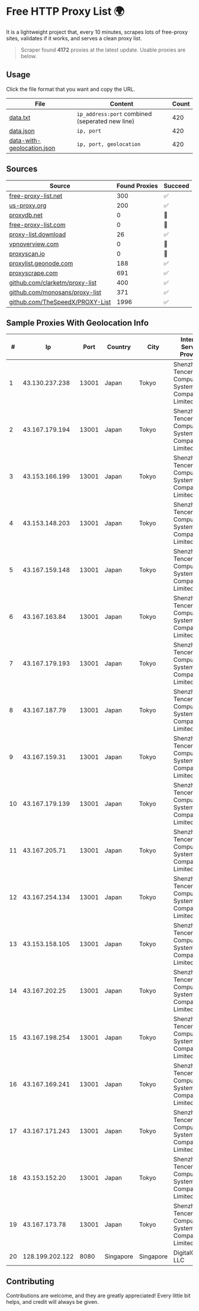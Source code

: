 
# Free HTTP Proxy List 🌍

It is a lightweight project that, every 10 minutes, scrapes lots of free-proxy sites, validates if it works, and serves a clean proxy list.


> Scraper found **4172** proxies at the latest update. Usable proxies are below.

## Usage

Click the file format that you want and copy the URL.


|File|Content|Count|
|----|-------|-----|
|[data.txt](https://raw.githubusercontent.com/themiralay/Proxy-List-World/master/data.txt)|`ip_address:port` combined (seperated new line)|420|
|[data.json](https://raw.githubusercontent.com/themiralay/Proxy-List-World/master/data.json)|`ip, port`|420|
|[data-with-geolocation.json](https://raw.githubusercontent.com/themiralay/Proxy-List-World/master/data-with-geolocation.json)|`ip, port, geolocation`|420|

## Sources

|Source|Found Proxies|Succeed|
|------|-------------|-------|
|[free-proxy-list.net](https://free-proxy-list.net)|300|✅|
|[us-proxy.org](https://www.us-proxy.org)|200|✅|
|[proxydb.net](http://proxydb.net)|0|🚫|
|[free-proxy-list.com](https://free-proxy-list.com/?page=&port=&type%5B%5D=http&type%5B%5D=https&up_time=0&search=Search)|0|🚫|
|[proxy-list.download](https://www.proxy-list.download/HTTP)|26|✅|
|[vpnoverview.com](https://vpnoverview.com/privacy/anonymous-browsing/free-proxy-servers)|0|🚫|
|[proxyscan.io](https://www.proxyscan.io)|0|🚫|
|[proxylist.geonode.com](https://proxylist.geonode.com/api/proxy-list?limit=300&page=1&sort_by=lastChecked&sort_type=desc&protocols=http,https)|188|✅|
|[proxyscrape.com](https://api.proxyscrape.com/v2/?request=displayproxies&protocol=http&timeout=10000&country=all&ssl=all&anonymity=all)|691|✅|
|[github.com/clarketm/proxy-list](https://raw.githubusercontent.com/clarketm/proxy-list/master/proxy-list-raw.txt)|400|✅|
|[github.com/monosans/proxy-list](https://raw.githubusercontent.com/monosans/proxy-list/main/proxies/http.txt)|371|✅|
|[github.com/TheSpeedX/PROXY-List](https://raw.githubusercontent.com/TheSpeedX/PROXY-List/master/http.txt)|1996|✅|


## Sample Proxies With Geolocation Info

|#|Ip|Port|Country|City|Internet Service Provider|
|-|--|----|-------|----|-------------------------|
|1|43.130.237.238|13001|Japan|Tokyo|Shenzhen Tencent Computer Systems Company Limited|
|2|43.167.179.194|13001|Japan|Tokyo|Shenzhen Tencent Computer Systems Company Limited|
|3|43.153.166.199|13001|Japan|Tokyo|Shenzhen Tencent Computer Systems Company Limited|
|4|43.153.148.203|13001|Japan|Tokyo|Shenzhen Tencent Computer Systems Company Limited|
|5|43.167.159.148|13001|Japan|Tokyo|Shenzhen Tencent Computer Systems Company Limited|
|6|43.167.163.84|13001|Japan|Tokyo|Shenzhen Tencent Computer Systems Company Limited|
|7|43.167.179.193|13001|Japan|Tokyo|Shenzhen Tencent Computer Systems Company Limited|
|8|43.167.187.79|13001|Japan|Tokyo|Shenzhen Tencent Computer Systems Company Limited|
|9|43.167.159.31|13001|Japan|Tokyo|Shenzhen Tencent Computer Systems Company Limited|
|10|43.167.179.139|13001|Japan|Tokyo|Shenzhen Tencent Computer Systems Company Limited|
|11|43.167.205.71|13001|Japan|Tokyo|Shenzhen Tencent Computer Systems Company Limited|
|12|43.167.254.134|13001|Japan|Tokyo|Shenzhen Tencent Computer Systems Company Limited|
|13|43.153.158.105|13001|Japan|Tokyo|Shenzhen Tencent Computer Systems Company Limited|
|14|43.167.202.25|13001|Japan|Tokyo|Shenzhen Tencent Computer Systems Company Limited|
|15|43.167.198.254|13001|Japan|Tokyo|Shenzhen Tencent Computer Systems Company Limited|
|16|43.167.169.241|13001|Japan|Tokyo|Shenzhen Tencent Computer Systems Company Limited|
|17|43.167.171.243|13001|Japan|Tokyo|Shenzhen Tencent Computer Systems Company Limited|
|18|43.153.152.20|13001|Japan|Tokyo|Shenzhen Tencent Computer Systems Company Limited|
|19|43.167.173.78|13001|Japan|Tokyo|Shenzhen Tencent Computer Systems Company Limited|
|20|128.199.202.122|8080|Singapore|Singapore|DigitalOcean, LLC|



## Contributing

Contributions are welcome, and they are greatly appreciated! Every
little bit helps, and credit will always be given.

